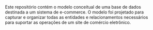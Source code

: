 Este repositório contém o modelo conceitual de uma base de dados destinada a um sistema de e-commerce. O modelo foi projetado para capturar e organizar todas as entidades e relacionamentos necessários para suportar as operações de um site de comércio eletrônico.
